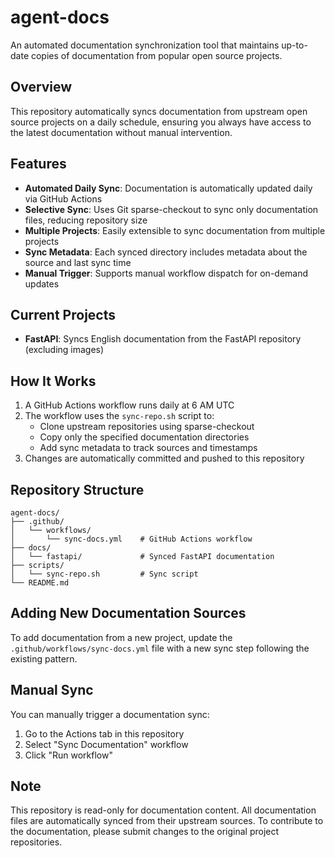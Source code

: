 # agent-docs

An automated documentation synchronization tool that maintains up-to-date copies of documentation from popular open source projects.

## Overview

This repository automatically syncs documentation from upstream open source projects on a daily schedule, ensuring you always have access to the latest documentation without manual intervention.

## Features

- **Automated Daily Sync**: Documentation is automatically updated daily via GitHub Actions
- **Selective Sync**: Uses Git sparse-checkout to sync only documentation files, reducing repository size
- **Multiple Projects**: Easily extensible to sync documentation from multiple projects
- **Sync Metadata**: Each synced directory includes metadata about the source and last sync time
- **Manual Trigger**: Supports manual workflow dispatch for on-demand updates

## Current Projects

- **FastAPI**: Syncs English documentation from the FastAPI repository (excluding images)

## How It Works

1. A GitHub Actions workflow runs daily at 6 AM UTC
2. The workflow uses the `sync-repo.sh` script to:
   - Clone upstream repositories using sparse-checkout
   - Copy only the specified documentation directories
   - Add sync metadata to track sources and timestamps
3. Changes are automatically committed and pushed to this repository

## Repository Structure

```
agent-docs/
├── .github/
│   └── workflows/
│       └── sync-docs.yml    # GitHub Actions workflow
├── docs/
│   └── fastapi/             # Synced FastAPI documentation
├── scripts/
│   └── sync-repo.sh         # Sync script
└── README.md
```

## Adding New Documentation Sources

To add documentation from a new project, update the `.github/workflows/sync-docs.yml` file with a new sync step following the existing pattern.

## Manual Sync

You can manually trigger a documentation sync:
1. Go to the Actions tab in this repository
2. Select "Sync Documentation" workflow
3. Click "Run workflow"

## Note

This repository is read-only for documentation content. All documentation files are automatically synced from their upstream sources. To contribute to the documentation, please submit changes to the original project repositories.